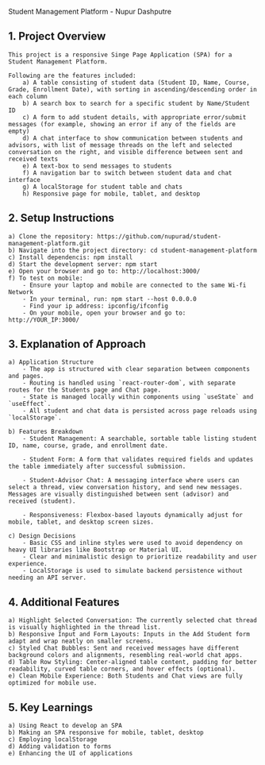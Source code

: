 Student Management Platform - Nupur Dashputre

## 1. Project Overview

    This project is a responsive Singe Page Application (SPA) for a Student Management Platform.

    Following are the features included:
        a) A table consisting of student data (Student ID, Name, Course, Grade, Enrollment Date), with sorting in ascending/descending order in each column
        b) A search box to search for a specific student by Name/Student ID
        c) A form to add student details, with appropriate error/submit messages (for example, showing an error if any of the fields are empty)
        d) A chat interface to show communication between students and advisors, with list of message threads on the left and selected conversation on the right, and visible difference between sent and received texts
        e) A text-box to send messages to students
        f) A navigation bar to switch between student data and chat interface
        g) A localStorage for student table and chats
        h) Responsive page for mobile, tablet, and desktop

## 2. Setup Instructions

    a) Clone the repository: https://github.com/nupurad/student-management-platform.git
    b) Navigate into the project directory: cd student-management-platform
    c) Install dependencis: npm install
    d) Start the development server: npm start
    e) Open your browser and go to: http://localhost:3000/
    f) To test on mobile:
        - Ensure your laptop and mobile are connected to the same Wi-fi Network
        - In your terminal, run: npm start --host 0.0.0.0
        - Find your ip address: ipconfig/ifconfig 
        - On your mobile, open your browser and go to: http://YOUR_IP:3000/

## 3. Explanation of Approach

    a) Application Structure
        - The app is structured with clear separation between components and pages.
        - Routing is handled using `react-router-dom`, with separate routes for the Students page and Chat page.
        - State is managed locally within components using `useState` and `useEffect`.
        - All student and chat data is persisted across page reloads using `localStorage`.

    b) Features Breakdown
        - Student Management: A searchable, sortable table listing student ID, name, course, grade, and enrollment date.
  
        - Student Form: A form that validates required fields and updates the table immediately after successful submission.

        - Student-Advisor Chat: A messaging interface where users can select a thread, view conversation history, and send new messages. Messages are visually distinguished between sent (advisor) and received (student).
        
        - Responsiveness: Flexbox-based layouts dynamically adjust for mobile, tablet, and desktop screen sizes.

    c) Design Decisions
        - Basic CSS and inline styles were used to avoid dependency on heavy UI libraries like Bootstrap or Material UI.
        - Clear and minimalistic design to prioritize readability and user experience.
        - LocalStorage is used to simulate backend persistence without needing an API server.

## 4. Additional Features
    
    a) Highlight Selected Conversation: The currently selected chat thread is visually highlighted in the thread list.
    b) Responsive Input and Form Layouts: Inputs in the Add Student form adapt and wrap neatly on smaller screens.
    c) Styled Chat Bubbles: Sent and received messages have different background colors and alignments, resembling real-world chat apps.
    d) Table Row Styling: Center-aligned table content, padding for better readability, curved table corners, and hover effects (optional).
    e) Clean Mobile Experience: Both Students and Chat views are fully optimized for mobile use.

## 5. Key Learnings

    a) Using React to develop an SPA
    b) Making an SPA responsive for mobile, tablet, desktop
    c) Employing localStorage
    d) Adding validation to forms
    e) Enhancing the UI of applications




